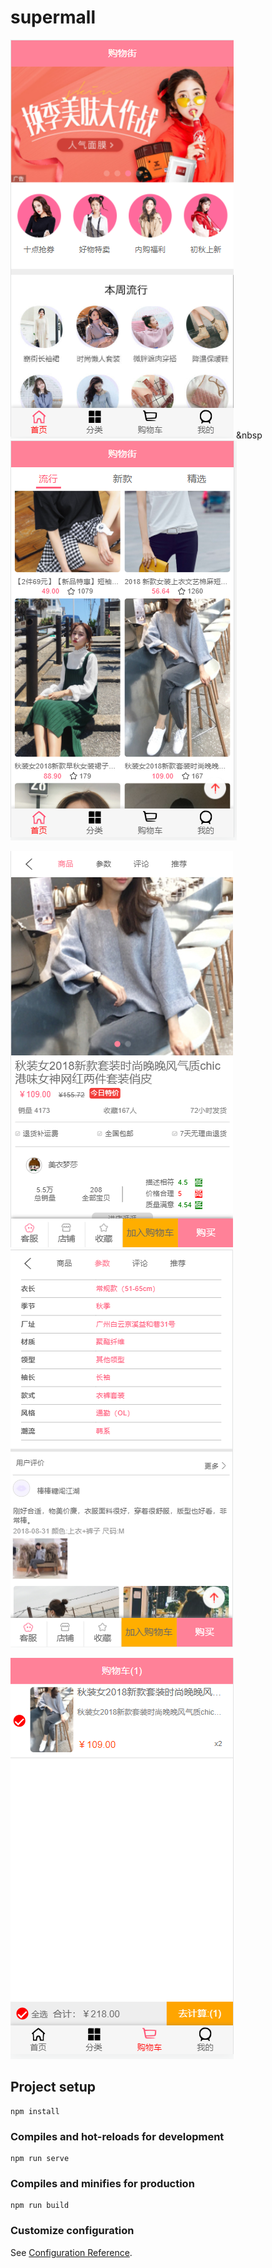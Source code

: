 # supermall
![Image text](https://raw.githubusercontent.com/2414291079/supermall/main/src/assets/img/img-folder/homeTop.png)&nbsp;&nbsp&nbsp;           
![Image text](https://raw.githubusercontent.com/2414291079/supermall/main/src/assets/img/img-folder/homebuttom.png)

![Image text](https://raw.githubusercontent.com/2414291079/supermall/main/src/assets/img/img-folder/detailTop.png)&nbsp;&nbsp;&nbsp;
![Image text](https://raw.githubusercontent.com/2414291079/supermall/main/src/assets/img/img-folder/detailbuttom.png)

![Image text](https://raw.githubusercontent.com/2414291079/supermall/main/src/assets/img/img-folder/cart.png)
## Project setup
```
npm install
```

### Compiles and hot-reloads for development
```
npm run serve
```

### Compiles and minifies for production
```
npm run build
```

### Customize configuration
See [Configuration Reference](https://cli.vuejs.org/config/).
